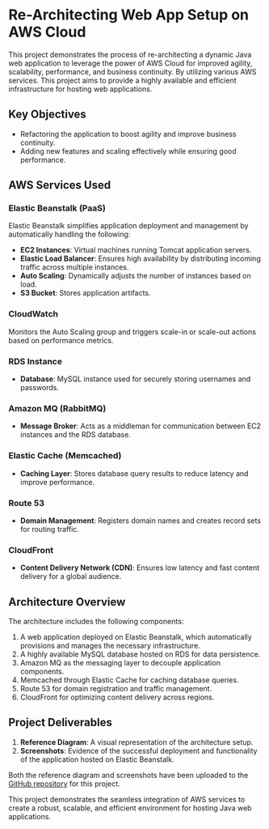 # Re-Architecting Web App Setup on AWS Cloud

This project demonstrates the process of re-architecting a dynamic Java web application to leverage the power of AWS Cloud for improved agility,
scalability, performance, and business continuity. By utilizing various AWS services. This project aims to provide a highly available and 
efficient infrastructure for hosting web applications.

## Key Objectives
- Refactoring the application to boost agility and improve business continuity.
- Adding new features and scaling effectively while ensuring good performance.

## AWS Services Used

### Elastic Beanstalk (PaaS)
Elastic Beanstalk simplifies application deployment and management by automatically handling the following:
- **EC2 Instances**: Virtual machines running Tomcat application servers.
- **Elastic Load Balancer**: Ensures high availability by distributing incoming traffic across multiple instances.
- **Auto Scaling**: Dynamically adjusts the number of instances based on load.
- **S3 Bucket**: Stores application artifacts.

### CloudWatch
Monitors the Auto Scaling group and triggers scale-in or scale-out actions based on performance metrics.

### RDS Instance
- **Database**: MySQL instance used for securely storing usernames and passwords.

### Amazon MQ (RabbitMQ)
- **Message Broker**: Acts as a middleman for communication between EC2 instances and the RDS database.

### Elastic Cache (Memcached)
- **Caching Layer**: Stores database query results to reduce latency and improve performance.

### Route 53
- **Domain Management**: Registers domain names and creates record sets for routing traffic.

### CloudFront
- **Content Delivery Network (CDN)**: Ensures low latency and fast content delivery for a global audience.

## Architecture Overview
The architecture includes the following components:
1. A web application deployed on Elastic Beanstalk, which automatically provisions and manages the necessary infrastructure.
2. A highly available MySQL database hosted on RDS for data persistence.
3. Amazon MQ as the messaging layer to decouple application components.
4. Memcached through Elastic Cache for caching database queries.
5. Route 53 for domain registration and traffic management.
6. CloudFront for optimizing content delivery across regions.

## Project Deliverables
1. **Reference Diagram**: A visual representation of the architecture setup.
2. **Screenshots**: Evidence of the successful deployment and functionality of the application hosted on Elastic Beanstalk.

Both the reference diagram and screenshots have been uploaded to the [GitHub repository](#) for this project.


This project demonstrates the seamless integration of AWS services to create a robust, scalable, and efficient environment for hosting Java web applications.

